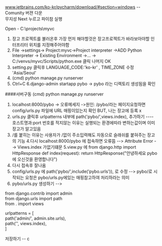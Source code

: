 www.jetbrains.com/ko-kr/pycharm/download/#section=windows   --Comunity 버젼 다운  
무지성 Next 누르고 
파이참 실행

Open - C:\projects\myvc 

1. 장고 프로젝트를 불러온후 가장 먼저 해야할것은 장고프로젝트가 바라보아야할 인터프리터 위치를 지정해주어야함
2. File ->settings-> Project:myvc->Project interpreter ->ADD Python Interpreter -> Existing Environment ->... -> C:/venvs/myvc/Scripts/python.exe 클릭 나머지 OK
3. setting.py 클릭후 LANGUAGE_CODE:'ko-kr' , TIME_ZONE 수정 'Asia/Seoul'
4. (cmd) python manage.py runserver
5. Ctrl+C
6.django-admin startapp pybo -> pybo 라는 디렉토리 생성됨을 확인


####서버구동 (cmd) python manage.py runserver 
1. localhost:8000/pybo  -> 오류메세지 ->원인: /pybo/라는 페이지요청하면 config/urls.py 파일에 URL 매핑이있는지 확인 BUT, 나는 장고에 등록 x
2. urls.py 클릭후 urlpatterns 내부에  path('pybo/',views.index), 추가하기 ---- 호스트명과:port 번호를 적지않는 이유는 실행되는 환경에따라 변하는값이며 이미 장고가 알고있음 
3. /를 붙히는 이유는 사용자가 /없이 주소입력해도 자동으로 슬래쉬를 붙혀주는 장고의 기능
4.다시 localhost:8000/pybo 에 접속하면 오류뜸 --> Attribute Error --> Views.index 가없기떄문 
5.view.py 에
from django.http import HttpResponse 
def index(request): 
    return HttpResponse("안녕하세요 pybo 에 오신것을 환영합니다")
6. 다시 접속후 잘나옴
7. config/urls.py 에 
  path('pybo/',include('pybo.urls')), 로 수정 --> pybo/로 시작되는 요청은 pybo/urls.py에있는 매핑참고하여 처리하라는 의미
8. pybo/urls.py 생성하기 -->

from django.contrib import admin  
from django.urls import path  
from . import views  

urlpatterns = [  
    path('admin/', admin.site.urls),  
    path('', views.index),  
]  

저장하기 -- c
